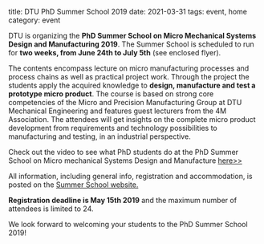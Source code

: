 title: DTU PhD Summer School 2019
date: 2021-03-31
tags: event, home
category: event

DTU is organizing the <strong>PhD Summer School on Micro Mechanical Systems Design and Manufacturing 2019</strong>. The Summer School is scheduled to run for <strong>two weeks, from June 24th to July 5th</strong> (see enclosed flyer).

The contents encompass lecture on micro manufacturing processes and process chains as well as practical project work. Through the project the students apply the acquired knowledge to <strong>design, manufacture and test a prototype micro product</strong>. The course is based on strong core competencies of the Micro and Precision Manufacturing Group at DTU Mechanical Engineering and features guest lecturers from the 4M Association. The attendees will get insights on the complete micro product development from requirements and technology possibilities to manufacturing and testing, in an industrial perspective.

Check out the video to see what PhD students do at the PhD Summer School on Micro mechanical Systems Design and Manufacture [here>>](https://www.youtube.com/watch?v=ee_aByzb8EE)

All information, including general info, registration and accommodation, is posted on the [Summer School website.](http://www.conferencemanager.dk/MPPsummerschool2019)

<strong>Registration deadline is May 15th 2019</strong> and the maximum number of attendees is limited to 24.

 

We look forward to welcoming your students to the PhD Summer School 2019!